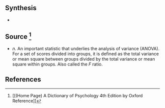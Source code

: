 ## Synthesis
- 
## Source [^1]
- $n$. An important statistic that underlies the analysis of variance (ANOVA). For a set of scores divided into groups, it is defined as the total variance or mean square between groups divided by the total variance or mean square within groups. Also called the $F$ ratio.
## References

[^1]: [[(Home Page) A Dictionary of Psychology 4th Edition by Oxford Reference]]
